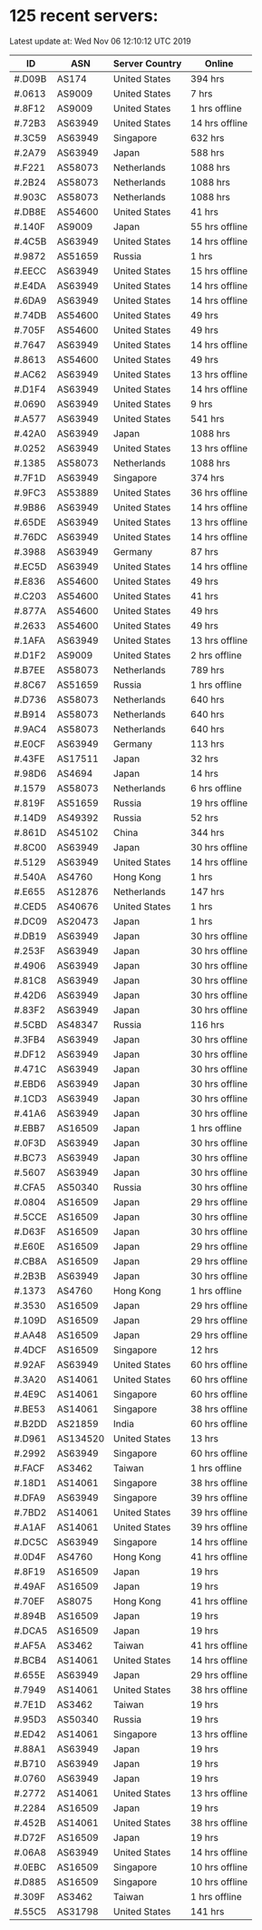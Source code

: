 # 125 recent servers:

Latest update at: Wed Nov 06 12:10:12 UTC 2019

| ID | ASN | Server Country | Online |
| -- | --- | -------------- | ------ |
| #.D09B | AS174 | United States | 394 hrs |
| #.0613 | AS9009 | United States | 7 hrs |
| #.8F12 | AS9009 | United States | 1 hrs offline |
| #.72B3 | AS63949 | United States | 14 hrs offline |
| #.3C59 | AS63949 | Singapore | 632 hrs |
| #.2A79 | AS63949 | Japan | 588 hrs |
| #.F221 | AS58073 | Netherlands | 1088 hrs |
| #.2B24 | AS58073 | Netherlands | 1088 hrs |
| #.903C | AS58073 | Netherlands | 1088 hrs |
| #.DB8E | AS54600 | United States | 41 hrs |
| #.140F | AS9009 | Japan | 55 hrs offline |
| #.4C5B | AS63949 | United States | 14 hrs offline |
| #.9872 | AS51659 | Russia | 1 hrs |
| #.EECC | AS63949 | United States | 15 hrs offline |
| #.E4DA | AS63949 | United States | 14 hrs offline |
| #.6DA9 | AS63949 | United States | 14 hrs offline |
| #.74DB | AS54600 | United States | 49 hrs |
| #.705F | AS54600 | United States | 49 hrs |
| #.7647 | AS63949 | United States | 14 hrs offline |
| #.8613 | AS54600 | United States | 49 hrs |
| #.AC62 | AS63949 | United States | 13 hrs offline |
| #.D1F4 | AS63949 | United States | 14 hrs offline |
| #.0690 | AS63949 | United States | 9 hrs |
| #.A577 | AS63949 | United States | 541 hrs |
| #.42A0 | AS63949 | Japan | 1088 hrs |
| #.0252 | AS63949 | United States | 13 hrs offline |
| #.1385 | AS58073 | Netherlands | 1088 hrs |
| #.7F1D | AS63949 | Singapore | 374 hrs |
| #.9FC3 | AS53889 | United States | 36 hrs offline |
| #.9B86 | AS63949 | United States | 14 hrs offline |
| #.65DE | AS63949 | United States | 13 hrs offline |
| #.76DC | AS63949 | United States | 14 hrs offline |
| #.3988 | AS63949 | Germany | 87 hrs |
| #.EC5D | AS63949 | United States | 14 hrs offline |
| #.E836 | AS54600 | United States | 49 hrs |
| #.C203 | AS54600 | United States | 41 hrs |
| #.877A | AS54600 | United States | 49 hrs |
| #.2633 | AS54600 | United States | 49 hrs |
| #.1AFA | AS63949 | United States | 13 hrs offline |
| #.D1F2 | AS9009 | United States | 2 hrs offline |
| #.B7EE | AS58073 | Netherlands | 789 hrs |
| #.8C67 | AS51659 | Russia | 1 hrs offline |
| #.D736 | AS58073 | Netherlands | 640 hrs |
| #.B914 | AS58073 | Netherlands | 640 hrs |
| #.9AC4 | AS58073 | Netherlands | 640 hrs |
| #.E0CF | AS63949 | Germany | 113 hrs |
| #.43FE | AS17511 | Japan | 32 hrs |
| #.98D6 | AS4694 | Japan | 14 hrs |
| #.1579 | AS58073 | Netherlands | 6 hrs offline |
| #.819F | AS51659 | Russia | 19 hrs offline |
| #.14D9 | AS49392 | Russia | 52 hrs |
| #.861D | AS45102 | China | 344 hrs |
| #.8C00 | AS63949 | Japan | 30 hrs offline |
| #.5129 | AS63949 | United States | 14 hrs offline |
| #.540A | AS4760 | Hong Kong | 1 hrs |
| #.E655 | AS12876 | Netherlands | 147 hrs |
| #.CED5 | AS40676 | United States | 1 hrs |
| #.DC09 | AS20473 | Japan | 1 hrs |
| #.DB19 | AS63949 | Japan | 30 hrs offline |
| #.253F | AS63949 | Japan | 30 hrs offline |
| #.4906 | AS63949 | Japan | 30 hrs offline |
| #.81C8 | AS63949 | Japan | 30 hrs offline |
| #.42D6 | AS63949 | Japan | 30 hrs offline |
| #.83F2 | AS63949 | Japan | 30 hrs offline |
| #.5CBD | AS48347 | Russia | 116 hrs |
| #.3FB4 | AS63949 | Japan | 30 hrs offline |
| #.DF12 | AS63949 | Japan | 30 hrs offline |
| #.471C | AS63949 | Japan | 30 hrs offline |
| #.EBD6 | AS63949 | Japan | 30 hrs offline |
| #.1CD3 | AS63949 | Japan | 30 hrs offline |
| #.41A6 | AS63949 | Japan | 30 hrs offline |
| #.EBB7 | AS16509 | Japan | 1 hrs offline |
| #.0F3D | AS63949 | Japan | 30 hrs offline |
| #.BC73 | AS63949 | Japan | 30 hrs offline |
| #.5607 | AS63949 | Japan | 30 hrs offline |
| #.CFA5 | AS50340 | Russia | 30 hrs offline |
| #.0804 | AS16509 | Japan | 29 hrs offline |
| #.5CCE | AS16509 | Japan | 30 hrs offline |
| #.D63F | AS16509 | Japan | 30 hrs offline |
| #.E60E | AS16509 | Japan | 29 hrs offline |
| #.CB8A | AS16509 | Japan | 29 hrs offline |
| #.2B3B | AS63949 | Japan | 30 hrs offline |
| #.1373 | AS4760 | Hong Kong | 1 hrs offline |
| #.3530 | AS16509 | Japan | 29 hrs offline |
| #.109D | AS16509 | Japan | 29 hrs offline |
| #.AA48 | AS16509 | Japan | 29 hrs offline |
| #.4DCF | AS16509 | Singapore | 12 hrs |
| #.92AF | AS63949 | United States | 60 hrs offline |
| #.3A20 | AS14061 | United States | 60 hrs offline |
| #.4E9C | AS14061 | Singapore | 60 hrs offline |
| #.BE53 | AS14061 | Singapore | 38 hrs offline |
| #.B2DD | AS21859 | India | 60 hrs offline |
| #.D961 | AS134520 | United States | 13 hrs |
| #.2992 | AS63949 | Singapore | 60 hrs offline |
| #.FACF | AS3462 | Taiwan | 1 hrs offline |
| #.18D1 | AS14061 | Singapore | 38 hrs offline |
| #.DFA9 | AS63949 | Singapore | 39 hrs offline |
| #.7BD2 | AS14061 | United States | 39 hrs offline |
| #.A1AF | AS14061 | United States | 39 hrs offline |
| #.DC5C | AS63949 | Singapore | 14 hrs offline |
| #.0D4F | AS4760 | Hong Kong | 41 hrs offline |
| #.8F19 | AS16509 | Japan | 19 hrs |
| #.49AF | AS16509 | Japan | 19 hrs |
| #.70EF | AS8075 | Hong Kong | 41 hrs offline |
| #.894B | AS16509 | Japan | 19 hrs |
| #.DCA5 | AS16509 | Japan | 19 hrs |
| #.AF5A | AS3462 | Taiwan | 41 hrs offline |
| #.BCB4 | AS14061 | United States | 14 hrs offline |
| #.655E | AS63949 | Japan | 29 hrs offline |
| #.7949 | AS14061 | United States | 38 hrs offline |
| #.7E1D | AS3462 | Taiwan | 19 hrs |
| #.95D3 | AS50340 | Russia | 19 hrs |
| #.ED42 | AS14061 | Singapore | 13 hrs offline |
| #.88A1 | AS63949 | Japan | 19 hrs |
| #.B710 | AS63949 | Japan | 19 hrs |
| #.0760 | AS63949 | Japan | 19 hrs |
| #.2772 | AS14061 | United States | 13 hrs offline |
| #.2284 | AS16509 | Japan | 19 hrs |
| #.452B | AS14061 | United States | 38 hrs offline |
| #.D72F | AS16509 | Japan | 19 hrs |
| #.06A8 | AS63949 | United States | 14 hrs offline |
| #.0EBC | AS16509 | Singapore | 10 hrs offline |
| #.D885 | AS16509 | Singapore | 10 hrs offline |
| #.309F | AS3462 | Taiwan | 1 hrs offline |
| #.55C5 | AS31798 | United States | 141 hrs |

